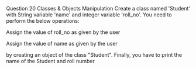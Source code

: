 Question 20
Classes & Objects Manipulation
Create a class named 'Student' with String variable 'name' and integer variable 'roll_no'.
You need to perform the below operations:

Assign the value of roll_no as given by the user

Assign the value of name as given by the user


by creating an object of the class "Student".
Finally, you have to print the name of the Student and roll number
